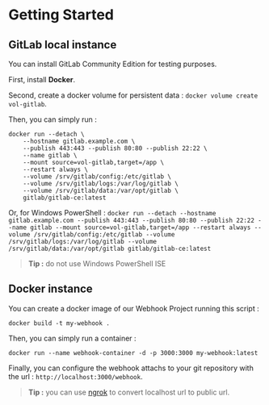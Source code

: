 # Getting Started

## GitLab local instance

You can install GitLab Community Edition for testing purposes.

First, install **Docker**.

Second, create a docker volume for persistent data : `docker volume create vol-gitlab`.

Then, you can simply run :

```
docker run --detach \
	--hostname gitlab.example.com \
	--publish 443:443 --publish 80:80 --publish 22:22 \
	--name gitlab \
	--mount source=vol-gitlab,target=/app \
	--restart always \
	--volume /srv/gitlab/config:/etc/gitlab \
	--volume /srv/gitlab/logs:/var/log/gitlab \
	--volume /srv/gitlab/data:/var/opt/gitlab \
	gitlab/gitlab-ce:latest
```

Or, for Windows PowerShell : `docker run --detach --hostname gitlab.example.com --publish 443:443 --publish 80:80 --publish 22:22 --name gitlab --mount source=vol-gitlab,target=/app --restart always --volume /srv/gitlab/config:/etc/gitlab --volume /srv/gitlab/logs:/var/log/gitlab --volume /srv/gitlab/data:/var/opt/gitlab gitlab/gitlab-ce:latest`

> **Tip :** do not use Windows PowerShell ISE

## Docker instance

You can create a docker image of our Webhook Project running this script :

```
docker build -t my-webhook .
```

Then, you can simply run a container :

```
docker run --name webhook-container -d -p 3000:3000 my-webhook:latest
```

Finally, you can configure the webhook attachs to your git repository with the url : `http://localhost:3000/webhook`.

> **Tip :** you can use [ngrok](https://ngrok.com/) to convert localhost url to public url.
